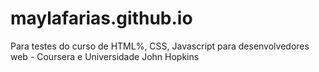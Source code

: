 # maylafarias.github.io
Para testes do curso de HTML%, CSS, Javascript para desenvolvedores web - Coursera e Universidade John Hopkins
